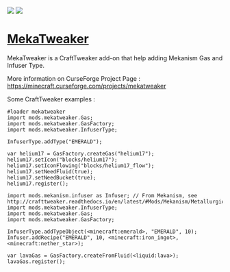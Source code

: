 [![](http://cf.way2muchnoise.eu/293110.svg)](https://minecraft.curseforge.com/projects/mekatweaker) [![](http://cf.way2muchnoise.eu/versions/Minecraft_293110_all.svg)](https://minecraft.curseforge.com/projects/mekatweaker)

# [MekaTweaker](https://minecraft.curseforge.com/projects/mekatweaker)

MekaTweaker is a CraftTweaker add-on that help adding Mekanism Gas and Infuser Type.

More information on CurseForge Project Page : https://minecraft.curseforge.com/projects/mekatweaker

Some CraftTweaker examples : 

```
#loader mekatweaker
import mods.mekatweaker.Gas;
import mods.mekatweaker.GasFactory;
import mods.mekatweaker.InfuserType;

InfuserType.addType("EMERALD");

var helium17 = GasFactory.createGas("helium17");
helium17.setIcon("blocks/helium17");
helium17.setIconFlowing("blocks/helium17_flow");
helium17.setNeedFluid(true);
helium17.setNeedBucket(true);
helium17.register();
```

```
import mods.mekanism.infuser as Infuser; // From Mekanism, see http://crafttweaker.readthedocs.io/en/latest/#Mods/Mekanism/Metallurgic_Infuser/
import mods.mekatweaker.InfuserType;
import mods.mekatweaker.Gas;
import mods.mekatweaker.GasFactory;

InfuserType.addTypeObject(<minecraft:emerald>, "EMERALD", 10);
Infuser.addRecipe("EMERALD", 10, <minecraft:iron_ingot>, <minecraft:nether_star>);

var lavaGas = GasFactory.createFromFluid(<liquid:lava>);
lavaGas.register();
```